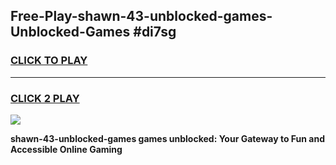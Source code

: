 
## Free-Play-shawn-43-unblocked-games-Unblocked-Games #di7sg
<h3>
<a href="https://news.freeplayer.one?title=shawn-43-unblocked-games&ref=8M">CLICK TO PLAY</a></h3>
<hr>

<h3>
<a href="https://news.freeplayer.one?title=shawn-43-unblocked-games&ref=8M">CLICK 2 PLAY</a>
  
</h3>

<a href="https://news.freeplayer.one?title=shawn-43-unblocked-games&ref=8M"><img src="https://clearcache.store/games.png"></a>


**shawn-43-unblocked-games games unblocked: Your Gateway to Fun and Accessible Online Gaming**
